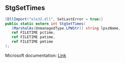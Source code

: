 ## StgSetTimes

```csharp
[DllImport("ole32.dll", SetLastError = true)]
public static extern int StgSetTimes(
   [MarshalAs(UnmanagedType.LPWStr)] string lpszName,
   ref FILETIME pctime,
   ref FILETIME patime,
   ref FILETIME pmtime
);
```

Microsoft documentation: [Link](https://learn.microsoft.com/en-us/windows/win32/api/coml2api/nf-coml2api-stgsettimes)

